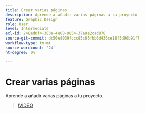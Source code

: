 ```yaml
---
title: Crear varias páginas
description: Aprende a añadir varias páginas a tu proyecto
feature: Graphic Design
role: User
level: Intermediate
exl-id: 248ed0f4-383a-4e08-9854-37a8e2cad878
source-git-commit: dc50e8039fccc85c65fbb6d436ce18f5d90b91f7
workflow-type: tm+mt
source-wordcount: '24'
ht-degree: 0%

---
```


# Crear varias páginas

Aprende a añadir varias páginas a tu proyecto.

>[!VIDEO](https://video.tv.adobe.com/v/3420215?quality=12&learn=on&hidetitle=true)
